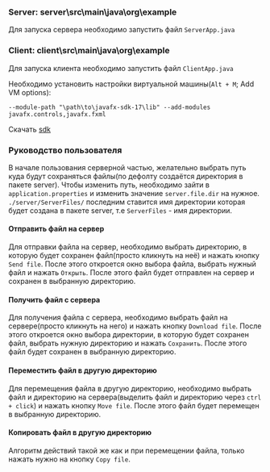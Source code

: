 ### Server: server\src\main\java\org\example

Для запуска сервера необходимо запустить файл `ServerApp.java`

### Client: client\src\main\java\org\example

Для запуска клиента необходимо запустить файл `ClientApp.java`

Необходимо установить настройки виртуальной машины(`Alt + M`; Add VM options):
```
--module-path "\path\to\javafx-sdk-17\lib" --add-modules javafx.controls,javafx.fxml 
```
Скачать [sdk](https://gluonhq.com/products/javafx/)

### Руководство пользователя

В начале пользования серверной частью, желательно выбрать путь куда будут сохраняться файлы(по дефолту создаётся директория в пакете server).
Чтобы изменить путь, необходимо зайти в `application.properties` и изменить значение `server.file.dir` на нужное. `./server/ServerFiles/`
последним ставится имя директории которая будет создана в пакете server, т.е `ServerFiles` - имя директории.

#### Отправить файл на сервер

Для отправки файла на сервер, необходимо выбрать директорию, в которую будет сохранен файл(просто кликнуть на неё)
и нажать кнопку `Send file`. После этого откроется окно выбора файла, выбрать нужный файл и нажать `Открыть`.
После этого файл будет отправлен на сервер и сохранен в выбранную директорию.

#### Получить файл с сервера

Для получения файла с сервера, необходимо выбрать файл на сервере(просто кликнуть на него) и нажать кнопку `Download file`.
После этого откроется окно выбора директории, в которую будет сохранен файл, выбрать нужную директорию и нажать `Сохранить`.
После этого файл будет сохранен в выбранную директорию.

#### Переместить файл в другую директорию

Для перемещения файла в другую директорию, необходимо выбрать файл и директорию на сервера(выделить файл и директорию через `ctrl + click`) и нажать кнопку `Move file`.
После этого файл будет перемещен в выбранную директорию.

#### Копировать файл в другую директорию

Алгоритм действий такой же как и при перемещении файла, только нажать нужно на кнопку `Copy file`.